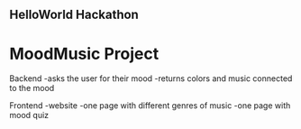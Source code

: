 ## HelloWorld Hackathon

# MoodMusic Project

Backend
-asks the user for their mood 
-returns colors and music connected to the mood

Frontend
-website
-one page with different genres of music
-one page with mood quiz
